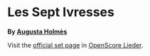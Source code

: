 
# Les Sept Ivresses

__By [Augusta Holmès](..)__

Visit the [official set page] in [OpenScore Lieder].

[official set page]: https://musescore.com/openscore-lieder-corpus/sets/5001651
[OpenScore Lieder]: https://musescore.com/openscore-lieder-corpus

